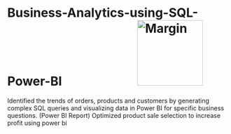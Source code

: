 #  Business-Analytics-using-SQL-Power-BI  &nbsp;&nbsp;&nbsp;&nbsp;&nbsp;&nbsp;&nbsp;&nbsp;&nbsp;&nbsp;&nbsp;&nbsp;&nbsp;&nbsp;&nbsp;&nbsp;&nbsp;&nbsp;&nbsp;&nbsp;&nbsp;&nbsp;&nbsp;&nbsp;     <img src="https://media.giphy.com/media/3oKIPEqDGUULpEU0aQ/giphy.gif" alt="Margin" width="150"/>  
Identified the trends of orders, products and customers by generating complex SQL queries and visualizing data in Power BI for specific business questions. (Power BI Report)
Optimized product sale selection to increase profit using power bi



